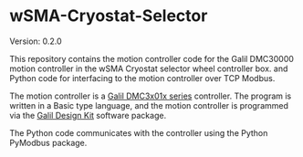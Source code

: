 # wSMA-Cryostat-Selector

Version: 0.2.0

This repository contains the motion controller code for the Galil DMC30000 motion controller in the wSMA Cryostat selector wheel controller box. and Python code for interfacing to the motion controller over TCP Modbus.

The motion controller is a [Galil DMC3x01x series](http://www.galilmc.com/motion-controllers/single-axis/dmc-3x01x) controller. The program is written in a Basic type language, and the motion controller is programmed via the [Galil Design Kit](http://www.galilmc.com/downloads/software/gdk) software package.

The Python code communicates with the controller using the Python PyModbus package.